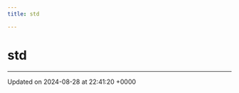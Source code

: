 ```yaml
---
title: std

---
```


# std








-------------------------------

Updated on 2024-08-28 at 22:41:20 +0000